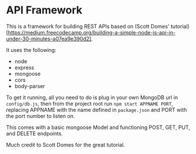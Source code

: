 # API Framework

This is a framework for building REST APIs based on (Scott Domes' tutorial)[https://medium.freecodecamp.org/building-a-simple-node-js-api-in-under-30-minutes-a07ea9e390d2].

It uses the following:
- node
- express
- mongoose
- cors
- body-parser

To get it running, all you need to do is plug in your own MongoDB url in `config/db.js`, then from the project root run `npm start APPNAME PORT`, replacing APPNAME with the name defined in `package.json` and PORT with the port number to listen on.

This comes with a basic mongoose Model and functioning POST, GET, PUT, and DELETE endpoints.

Much credit to Scott Domes for the great tutorial.
